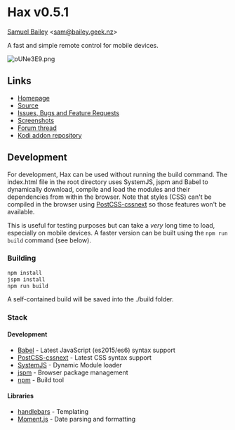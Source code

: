 # Hax v0.5.1

[Samuel Bailey](http://bailey.geek.nz) <[sam@bailey.geek.nz](mailto:sam@bailey.geek.nz)>


A fast and simple remote control for mobile devices.

![oUNe3E9.png](https://bitbucket.org/repo/dMaXXg/images/3495096627-oUNe3E9.png)


## Links
 * [Homepage](http://bailey.geek.nz/remote)
 * [Source](https://github.com/bailus/hax)
 * [Issues, Bugs and Feature Requests](https://github.com/bailus/hax/issues)
 * [Screenshots](http://imgur.com/a/ss0uj)
 * [Forum thread](http://forum.kodi.tv/showthread.php?tid=270698)
 * [Kodi addon repository](http://addons.kodi.tv/show/webinterface.hax/)


## Development
For development, Hax can be used without running the build command. The index.html file in the root directory uses SystemJS, jspm and Babel to dynamically download, compile and load the modules and their dependencies from within the browser. Note that styles (CSS) can't be compiled in the browser using [PostCSS-cssnext](http://cssnext.io/) so those features won't be available.

This is useful for testing purposes but can take a *very* long time to load, especially on mobile devices. A faster version can be built using the `npm run build` command (see below).


### Building
```bash
npm install
jspm install
npm run build
```

A self-contained build will be saved into the ./build folder.


### Stack
#### Development
 * [Babel](https://babeljs.io/) - Latest JavaScript (es2015/es6) syntax support
 * [PostCSS-cssnext](http://cssnext.io/) - Latest CSS syntax support
 * [SystemJS](https://github.com/systemjs/systemjs) - Dynamic Module loader
 * [jspm](http://jspm.io/) - Browser package management
 * [npm](https://www.npmjs.com/) - Build tool

#### Libraries
 * [handlebars](http://handlebarsjs.com/) - Templating
 * [Moment.js](http://momentjs.com/) - Date parsing and formatting